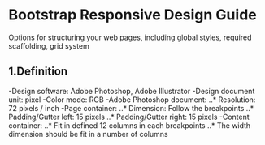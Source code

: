 # Bootstrap Responsive Design Guide
Options for structuring your web pages, including global styles, required scaffolding, grid system

## 1.Definition
-Design software: Adobe Photoshop, Adobe Illustrator 
-Design document unit: pixel
-Color mode: RGB
-Adobe Photoshop document:
..* Resolution: 72 pixels / inch
-Page container:
..* Dimension: Follow the breakpoints
..* Padding/Gutter left: 15 pixels
..* Padding/Gutter right: 15 pixels
-Content container:
..* Fit in defined 12 columns in each breakpoints
..* The width dimension should be fit in a number of columns
